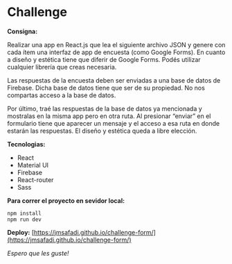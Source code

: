 # Challenge

**Consigna:**

Realizar una app en React.js que lea el siguiente archivo JSON y genere con cada ítem una interfaz de app de encuesta (como Google Forms).
En cuanto a diseño y estética tiene que diferir de Google Forms. Podés utilizar cualquier librería que creas necesaria.

Las respuestas de la encuesta deben ser enviadas a una base de datos de Firebase.
Dicha base de datos tiene que ser de su propiedad. No nos compartas acceso a la base de datos.

Por último, traé las respuestas de la base de datos ya mencionada y mostralas en la misma app pero en otra ruta. Al presionar “enviar” en el formulario tiene que aparecer un mensaje y el acceso a esa ruta en donde estarán las respuestas. El diseño y estética queda a libre elección.

**Tecnologias:**
* React
* Material UI
* Firebase
* React-router
* Sass

**Para correr el proyecto en sevidor local:**
```
npm install
npm run dev

```
**Deploy:**
[https://jmsafadi.github.io/challenge-form/](https://jmsafadi.github.io/challenge-form/)

*Espero que les guste!*
